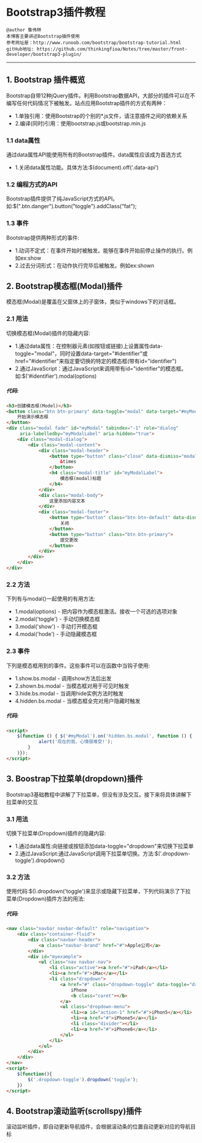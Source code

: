 # Bootstrap3插件教程
```
@author 鲁伟林
本博客主要讲述Bootstrap插件使用
参考网址是：http://www.runoob.com/bootstrap/bootstrap-tutorial.html
gitHub地址: https://github.com/thinkingfioa/Notes/tree/master/front-developer/bootstrap3-plugin/
```
---

## 1. Bootstrap 插件概览
Bootstrap自带12种jQuery插件。利用Bootstrap数据API，大部分的插件可以在不编写任何代码情况下被触发。站点应用Bootstrap插件的方式有两种：

- 1.单独引用：使用Bootstrap的个别的*.js文件，请注意插件之间的依赖关系
- 2.编译(同时)引用：使用bootstrap.js或bootstrap.min.js

### 1.1 data属性
通过data属性API能使用所有的Bootstrap插件。data属性应该成为首选方式

- 1.关闭data属性功能。具体方法:$(document).off('.data-api')

### 1.2 编程方式的API
Bootstrap插件提供了纯JavaScript方式的API。如:\$(".btn.danger").button("toggle").addClass("fat");

### 1.3 事件
Bootstrap提供两种形式的事件:

- 1.动词不定式：在事件开始时被触发。能够在事件开始前停止操作的执行。例如ex:show
- 2.过去分词形式：在动作执行完毕后被触发。例如ex:shown

## 2. Bootstrap模态框(Modal)插件
模态框(Modal)是覆盖在父窗体上的子窗体，类似于windows下的对话框。

### 2.1 用法
切换模态框(Modal)插件的隐藏内容:

- 1.通过data属性：在控制器元素(如按钮或链接)上设置属性data-toggle="modal"，同时设置data-target="#identifier"或href="#identifier"来指定要切换的特定的模态框(带有id="identifier")
- 2.通过JavaScript：通过JavaScript来调用带有id="identifier"的模态框。如:\$('#identifier').modal(options)

##### 代码:
```html
<h3>创建模态框(Model)</h3>
<button class="btn btn-primary" data-toggle="modal" data-target="#myModal">
    开始演示模态框
</button>
<div class="modal fade" id="myModal" tabindex="-1" role="dialog"
     aria-labelledby="myModalLabel" aria-hidden="true">
    <div class="modal-dialog">
        <div class="modal-content">
            <div class="modal-header">
                <button type="button" class="close" data-dismiss="modal" aria-hidden="true">
                    &times
                </button>
                <h4 class="modal-title" id="myModalLabel">
                    模态框(modal)标题
                </h4>
            </div>
            <div class="modal-body">
                这里添加内容文本
            </div>
            <div class="modal-footer">
                <button type="button" class="btn btn-default" data-dismiss="modal">
                    关闭
                </button>
                <button type="button" class="btn btn-primary">
                    提交更改
                </button>
            </div>
        </div>
    </div>
</div>
```

### 2.2 方法
下列有与modal()一起使用的有用方法:

- 1.modal(options) - 把内容作为模态框激活。接收一个可选的选项对象
- 2.modal('toggle') - 手动切换模态框
- 3.modal('show') - 手动打开模态框
- 4.modal('hode') - 手动隐藏模态框

### 2.3 事件
下列是模态框用到的事件。这些事件可以在函数中当钩子使用:

- 1.show.bs.modal - 调用show方法后出发
- 2.shown.bs.modal - 当模态框对用于可见时触发
- 3.hide.bs.modal - 当调用hide实例方法时触发
- 4.hidden.bs.modal - 当模态框全完对用户隐藏时触发

##### 代码:
```html
<script>
    $(function () { $('#myModal').on('hidden.bs.modal', function () {
            alert('现在的我，心情很难受!');
        }
    )});
</script>
```

## 3. Boostrap下拉菜单(dropdown)插件
Bootstrap3基础教程中讲解了下拉菜单，但没有涉及交互。接下来将具体讲解下拉菜单的交互

### 3.1 用法
切换下拉菜单(Dropdown)插件的隐藏内容:

- 1.通过data属性:向链接或按钮添加data-toggle="dropdown"来切换下拉菜单
- 2.通过JavaScript:通过JavaScript调用下拉菜单切换。方法:\$('.dropdown-toggle').dropdown()

### 3.2 方法
使用代码:\$().dropdown('toggle')来显示或隐藏下拉菜单，下列代码演示了下拉菜单(Dropdown)插件方法的用法:

##### 代码:
```html
<nav class="navbar navbar-default" role="navigation">
    <div class="container-fluid">
        <div class="navbar-header">
            <a class="navbar-brand" href="#">Apple公司</a>
        </div>
        <div id="myexample">
            <ul class="nav navbar-nav">
                <li class="active"><a href="#">iPad</a></li>
                <li><a href="#">iMac</a></li>
                <li class="dropdown">
                    <a href="#" class="dropdown-toggle" data-toggle="dropdown">
                        iPhone
                        <b class="caret"></b>
                    </a>
                    <ul class="dropdown-menu">
                        <li><a id="action-1" href="#">iPhon5</a></li>
                        <li><a href="#">iPhone5</a></li>
                        <li class="divider"></li>
                        <li><a href="#">iPhone6</a></li>
                    </ul>
                </li>
            </ul>
        </div>
    </div>
</nav>
<script>
    $(function(){
        $('.dropdown-toggle').dropdown('toggle');
    })
</script>
```

## 4. Bootstrap滚动监听(scrollspy)插件
滚动监听插件，即自动更新导航插件，会根据滚动条的位置自动更新对应的导航目标










































